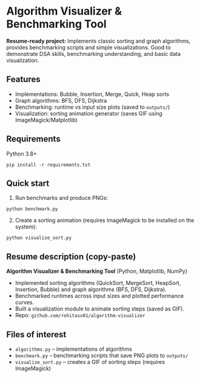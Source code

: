 # Algorithm Visualizer & Benchmarking Tool

**Resume-ready project:** Implements classic sorting and graph algorithms, provides benchmarking scripts and simple visualizations. Good to demonstrate DSA skills, benchmarking understanding, and basic data visualization.

## Features
- Implementations: Bubble, Insertion, Merge, Quick, Heap sorts
- Graph algorithms: BFS, DFS, Dijkstra
- Benchmarking: runtime vs input size plots (saved to `outputs/`)
- Visualization: sorting animation generator (saves GIF using ImageMagick/Matplotlib)

## Requirements
Python 3.8+
```
pip install -r requirements.txt
```

## Quick start
1. Run benchmarks and produce PNGs:
```
python benchmark.py
```
2. Create a sorting animation (requires ImageMagick to be installed on the system):
```
python visualize_sort.py
```

## Resume description (copy-paste)
**Algorithm Visualizer & Benchmarking Tool** (Python, Matplotlib, NumPy)  
- Implemented sorting algorithms (QuickSort, MergeSort, HeapSort, Insertion, Bubble) and graph algorithms (BFS, DFS, Dijkstra).  
- Benchmarked runtimes across input sizes and plotted performance curves.  
- Built a visualization module to animate sorting steps (saved as GIF).  
- Repo: `github.com/rohitasv01/algorithm-visualizer`

## Files of interest
- `algorithms.py` – implementations of algorithms
- `benchmark.py` – benchmarking scripts that save PNG plots to `outputs/`
- `visualize_sort.py` – creates a GIF of sorting steps (requires ImageMagick)